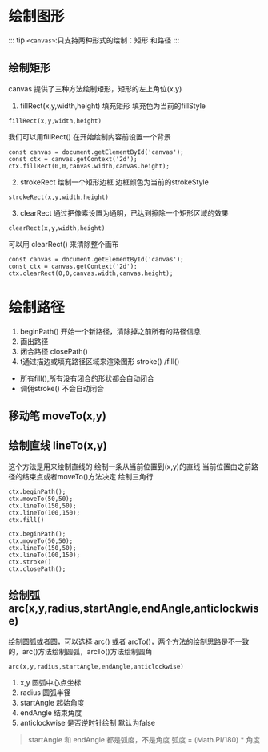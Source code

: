 <!--
 * @Descripttion: 
 * @Author: voanit
 * @Date: 2024-09-01 11:11:07
 * @LastEditors: voanit
 * @LastEditTime: 2024-09-01 17:08:06
-->
# 绘制图形

::: tip
`<canvas>`:只支持两种形式的绘制：矩形 和路径
:::

##  绘制矩形

canvas 提供了三种方法绘制矩形，矩形的左上角位(x,y)

1. fillRect(x,y,width,height) 填充矩形 填充色为当前的fillStyle
```
fillRect(x,y,width,height)
```
我们可以用fillRect() 在开始绘制内容前设置一个背景

```
const canvas = document.getElementById('canvas');
const ctx = canvas.getContext('2d');
ctx.fillRect(0,0,canvas.width,canvas.height);
```
2. strokeRect 绘制一个矩形边框 边框颜色为当前的strokeStyle

```
strokeRect(x,y,width,height)
```

3. clearRect 通过把像素设置为通明，已达到擦除一个矩形区域的效果

```
clearRect(x,y,width,height)
```

可以用 clearRect() 来清除整个画布

``` 
const canvas = document.getElementById('canvas');
const ctx = canvas.getContext('2d');
ctx.clearRect(0,0,canvas.width,canvas.height);
```

# 绘制路径
1. beginPath() 开始一个新路径，清除掉之前所有的路径信息
2. 画出路径
3. 闭合路径 closePath()
4. t通过描边或填充路径区域来渲染图形 stroke() /fill()
  - 所有fill(),所有没有闭合的形状都会自动闭合
  - 调佣stroke() 不会自动闭合

## 移动笔 moveTo(x,y)

## 绘制直线 lineTo(x,y)

这个方法是用来绘制直线的 绘制一条从当前位置到(x,y)的直线
当前位置由之前路径的结束点或者moveTo()方法决定
绘制三角行

```
ctx.beginPath();
ctx.moveTo(50,50);
ctx.lineTo(150,50);
ctx.lineTo(100,150);
ctx.fill()

ctx.beginPath();
ctx.moveTo(50,50);
ctx.lineTo(150,50);
ctx.lineTo(100,150);
ctx.stroke()
ctx.closePath();
```


## 绘制弧 arc(x,y,radius,startAngle,endAngle,anticlockwise)
绘制圆弧或者圆，可以选择 arc() 或者 arcTo()，两个方法的绘制思路是不一致的，arc()方法绘制圆弧，arcTo()方法绘制圆角

```
arc(x,y,radius,startAngle,endAngle,anticlockwise)
```

1. x,y 圆弧中心点坐标
2. radius 圆弧半径
3. startAngle 起始角度
4. endAngle 结束角度
5. anticlockwise 是否逆时针绘制 默认为false
> startAngle 和 endAngle 都是弧度，不是角度 弧度 = (Math.PI/180) * 角度
